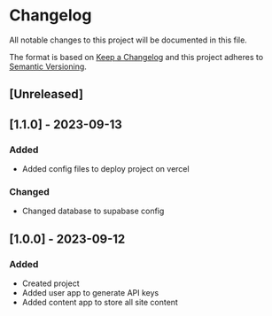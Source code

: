 # Changelog

All notable changes to this project will be documented in this file.

The format is based on [Keep a Changelog](http://keepachangelog.com/en/1.0.0/)
and this project adheres to [Semantic Versioning](http://semver.org/spec/v2.0.0.html).

## [Unreleased]
## [1.1.0] - 2023-09-13
### Added
- Added config files to deploy project on vercel
### Changed
- Changed database to supabase config

## [1.0.0] - 2023-09-12
### Added
- Created project
- Added user app to generate API keys
- Added content app to store all site content
